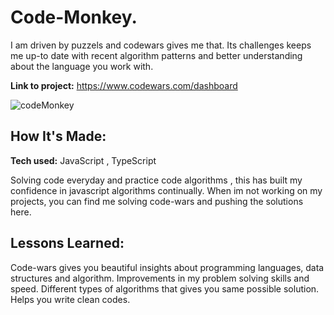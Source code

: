 # Code-Monkey.

I am driven by puzzels and codewars gives me that. Its challenges keeps me up-to date with recent algorithm patterns and better understanding about the language you work with.

**Link to project:** https://www.codewars.com/dashboard


![codeMonkey](https://github.com/AirSayy/code-monkey/assets/107049081/108e1816-6a23-4676-8f1f-9a6989bf8d98)


## How It's Made:

**Tech used:** JavaScript , TypeScript

Solving code everyday and practice code algorithms , this has built my confidence in javascript algorithms continually. When im not working on my projects, you can find me solving code-wars and pushing the solutions here.



## Lessons Learned:

Code-wars gives you beautiful insights about programming languages, data structures and algorithm.
Improvements in my problem solving skills and speed.
Different types of algorithms that gives you same possible solution.
Helps you write clean codes.




